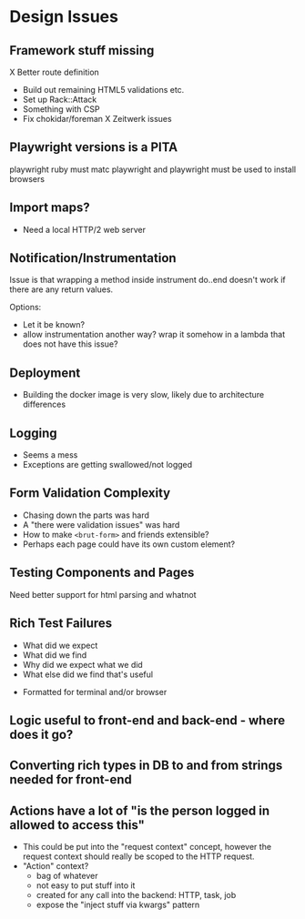 # Design Issues

## Framework stuff missing

X Better route definition
* Build out remaining HTML5 validations etc.
* Set up Rack::Attack
* Something with CSP
* Fix chokidar/foreman
X Zeitwerk issues

## Playwright versions is a PITA

playwright ruby must matc playwright and playwright must be used to install browsers

## Import maps?

* Need a local HTTP/2 web server

## Notification/Instrumentation

Issue is that wrapping a method inside instrument do..end doesn't work if there are any return values.

Options:

* Let it be known?
* allow instrumentation another way?  wrap it somehow in a lambda that does not have this issue?

## Deployment 

* Building the docker image is very slow, likely due to architecture differences

## Logging

* Seems a mess
* Exceptions are getting swallowed/not logged

## Form Validation Complexity

* Chasing down the parts was hard
* A "there were validation issues" was hard
* How to make `<brut-form>` and friends extensible?
* Perhaps each page could have its own custom element?

## Testing Components and Pages

Need better support for html parsing and whatnot

## Rich Test Failures

* What did we expect
* What did we find
* Why did we expect what we did
* What else did we find that's useful

- Formatted for terminal and/or browser

## Logic useful to front-end and back-end - where does it go?

## Converting rich types in DB to and from strings needed for front-end

## Actions have a lot of "is the person logged in allowed to access this"

* This could be put into the "request context" concept, however the request context should really be scoped to the HTTP request.
* "Action" context?
    - bag of whatever
    - not easy to put stuff into it
    - created for any call into the backend: HTTP, task, job
    - expose the "inject stuff via kwargs" pattern




